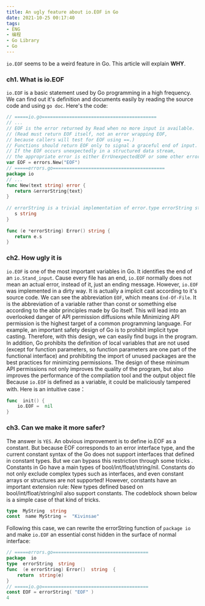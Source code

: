 ```yaml
---
title: An ugly feature about io.EOF in Go
date: 2021-10-25 00:17:40
tags: 
- ENG
- 编程
- Go Library
- Go
---
```

`io.EOF` seems to be a weird feature in Go. This article will explain **WHY**.

### <b>ch1. What is io.EOF</b>
`io.EOF` is a basic statement used by Go programming in a high frequency. We can find out it's definition and documents easily by reading the source code and using `go doc`. Here's the code:
```go
// =====io.go==========================================
// ...
// EOF is the error returned by Read when no more input is available.
// (Read must return EOF itself, not an error wrapping EOF,  
// because callers will test for EOF using ==.)
// Functions should return EOF only to signal a graceful end of input.
// If the EOF occurs unexpectedly in a structured data stream,
// the appropriate error is either ErrUnexpectedEOF or some other error// giving more detail.  
var EOF = errors.New("EOF")
// =====errors.go=========================================
package io
// ...
func New(text string) error {  
   return &errorString{text}  
}  
  
// errorString is a trivial implementation of error.type errorString struct {  
   s string  
}  
 
func (e *errorString) Error() string {  
   return e.s  
}
```

### <b>ch2. How ugly it is</b>
`io.EOF` is one of the most important variables in Go. It identifies the end of an `io.Stand_input`. Cause every file has an end, `io.EOF` normally does not mean an actual error, instead of it, just an ending message. However, `io.EOF` was implemented in a dirty way. It is actually a implicit cast according to it's source code. We can see the abbreviation `EOF`, which means `End-Of-File`. It is the abbreviation of a variable rather than const or something else according to the abbr principles made by Go itself. This will lead into an overlooked danger of API permission diffusions while Minimizing API permission is the highest target of a common programming language. For example, an important safety design of Go is to prohibit implicit type casting. Therefore, with this design, we can easily find bugs in the program. In addition, Go prohibits the definition of local variables that are not used (except for function parameters, so function parameters are one part of the functional interface) and prohibiting the import of unused packages are the best practices for minimizing permissions. The design of these minimum API permissions not only improves the quality of the program, but also improves the performance of the compilation tool and the output object file Because `io.EOF` is defined as a variable, it could be maliciously tampered with. Here is an intuitive case：
```go
func  init() {
	io.EOF =  nil
}
```
### <b>ch3. Can we make it more safer?</b>
The answer is `YES`. An obvious improvement is to define io.EOF as a constant. But because EOF corresponds to an error interface type, and the current constant syntax of the Go does not support interfaces that defined in constant types. But we can bypass this restriction through some tricks . Constants in Go have a main types of bool/int/float/string/nil. Constants do not only exclude complex types such as interfaces, and even constant arrays or structures are not supported! However, constants have an important extension rule: New types defined based on bool/int/float/string/nil also support constants. The codeblock shown below is a simple case of that kind of tricks.
```go
type  MyString  string
const  name MyString =  "Kivinsae"
```
Following this case, we can rewrite the errorString function of `package io` and make `io.EOF` an essential const hidden in the surface of normal interface:
```go
// =====errors.go===================================
package  io
type  errorString  string
func  (e errorString) Error()  string  {
	return  string(e)
}
// =====io.go=======================================
const EOF = errorString( "EOF" )
4
```